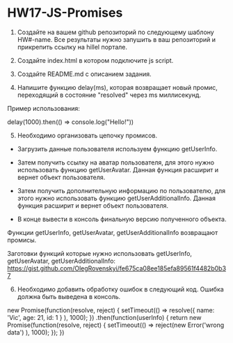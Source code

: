 # HW17-JS-Promises
1. Создайте на вашем github репозиторий по следующему шаблону HW#-name. Все результаты нужно запушить в ваш репозиторий и прикрепить ссылку на hillel портале.

2. Создайте index.html в котором подключите js script.

3. Создайте README.md с описанием задания.

4. Напишите функцию delay(ms), которая возвращает новый промис, переходящий в состояние "resolved" через ms миллисекунд.

Пример использования:

delay(1000).then(() => console.log("Hello!"))	

5. Необходимо организовать цепочку промисов. 

- Загрузить данные пользователя используем функцию getUserInfo.

- Затем получить ссылку на аватар пользователя, для этого нужно использовать функцию getUserAvatar. Данная функция расширит и вернет объект пользователя.

- Затем получить дополнительную информацию по пользователю, для этого нужно использовать функцию getUserAdditionalInfo. Данная функция расширит и вернет объект пользователя.

- В конце вывести в консоль финальную версию полученного объекта.

Функции getUserInfo, getUserAvatar, getUserAdditionalInfo возвращают промисы.

Заготовки функций которые нужно использовать getUserInfo, getUserAvatar, getUserAdditionalInfo:
https://gist.github.com/OlegRovenskyi/fe675ca08ee185efa89561f4482b0b37

6. Необходимо добавить обработку ошибок в следующий код. Ошибка должна быть выведена в консоль.
 
 new Promise(function(resolve, reject) {
    setTimeout(() => resolve({ name: 'Vic', age: 21, id: 1 } ), 1000);
  })
    .then(function(userInfo) {
      return new Promise(function(resolve, reject) {
        setTimeout(() => reject(new Error('wrong data') ), 1000);
      });
    })
